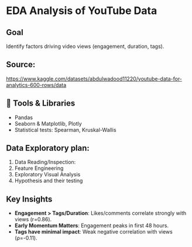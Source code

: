 # EDA Analysis of YouTube Data

## Goal  
Identify factors driving video views (engagement, duration, tags).  

## Source:
https://www.kaggle.com/datasets/abdulwadood11220/youtube-data-for-analytics-600-rows/data

## 🧪 Tools & Libraries
- Pandas
- Seaborn & Matplotlib, Plotly
- Statistical tests: Spearman, Kruskal-Wallis

## Data Exploratory plan:
1) Data Reading/Inspection:
2) Feature Engineering
3) Exploratory Visual Analysis
4) Hypothesis and their testing

## Key Insights
-  **Engagement > Tags/Duration**: Likes/comments correlate strongly with views (r=0.86).  
-  **Early Momentum Matters**: Engagement peaks in first 48 hours.  
-  **Tags have minimal impact**: Weak negative correlation with views (ρ=-0.11). 




